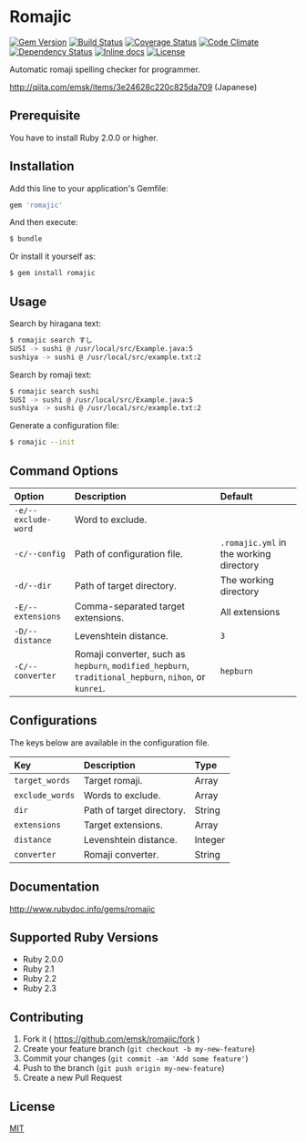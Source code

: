 # Romajic

[![Gem Version](https://badge.fury.io/rb/romajic.svg)](https://badge.fury.io/rb/romajic)
[![Build Status](https://travis-ci.org/emsk/romajic.svg?branch=master)](https://travis-ci.org/emsk/romajic)
[![Coverage Status](https://coveralls.io/repos/github/emsk/romajic/badge.svg?branch=master)](https://coveralls.io/github/emsk/romajic)
[![Code Climate](https://codeclimate.com/github/emsk/romajic/badges/gpa.svg)](https://codeclimate.com/github/emsk/romajic)
[![Dependency Status](https://gemnasium.com/emsk/romajic.svg)](https://gemnasium.com/emsk/romajic)
[![Inline docs](http://inch-ci.org/github/emsk/romajic.svg?branch=master)](http://inch-ci.org/github/emsk/romajic)
[![License](https://img.shields.io/badge/license-MIT-blue.svg)](LICENSE.txt)

Automatic romaji spelling checker for programmer.

http://qiita.com/emsk/items/3e24628c220c825da709 (Japanese)

## Prerequisite

You have to install Ruby 2.0.0 or higher.

## Installation

Add this line to your application's Gemfile:

```ruby
gem 'romajic'
```

And then execute:

```sh
$ bundle
```

Or install it yourself as:

```sh
$ gem install romajic
```

## Usage

Search by hiragana text:

```sh
$ romajic search すし
SUSI -> sushi @ /usr/local/src/Example.java:5
sushiya -> sushi @ /usr/local/src/example.txt:2
```

Search by romaji text:

```sh
$ romajic search sushi
SUSI -> sushi @ /usr/local/src/Example.java:5
sushiya -> sushi @ /usr/local/src/example.txt:2
```

Generate a configuration file:

```sh
$ romajic --init
```

## Command Options

| Option | Description | Default |
| :----- | :---------- | :------ |
| `-e/--exclude-word` | Word to exclude. | |
| `-c/--config` | Path of configuration file. | `.romajic.yml` in the working directory |
| `-d/--dir` | Path of target directory. | The working directory |
| `-E/--extensions` | Comma-separated target extensions. | All extensions |
| `-D/--distance` | Levenshtein distance. | `3` |
| `-C/--converter` | Romaji converter, such as `hepburn`, `modified_hepburn`, `traditional_hepburn`, `nihon`, or `kunrei`. | `hepburn` |

## Configurations

The keys below are available in the configuration file.

| Key | Description | Type |
| :-- | :---------- | :--- |
| `target_words` | Target romaji. | Array |
| `exclude_words` | Words to exclude. | Array |
| `dir` | Path of target directory. | String |
| `extensions` | Target extensions. | Array |
| `distance` | Levenshtein distance. | Integer |
| `converter` | Romaji converter. | String |

## Documentation

http://www.rubydoc.info/gems/romajic

## Supported Ruby Versions

* Ruby 2.0.0
* Ruby 2.1
* Ruby 2.2
* Ruby 2.3

## Contributing

1. Fork it ( https://github.com/emsk/romajic/fork )
2. Create your feature branch (`git checkout -b my-new-feature`)
3. Commit your changes (`git commit -am 'Add some feature'`)
4. Push to the branch (`git push origin my-new-feature`)
5. Create a new Pull Request

## License

[MIT](LICENSE.txt)
